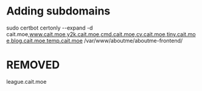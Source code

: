 # Adding subdomains

sudo certbot certonly --expand -d cait.moe,www.cait.moe,y2k.cait.moe,cmd.cait.moe,cv.cait.moe,tiny.cait.moe,blog.cait.moe,temp.cait.moe
/var/www/aboutme/aboutme-frontend/<domain>

# REMOVED

league.cait.moe